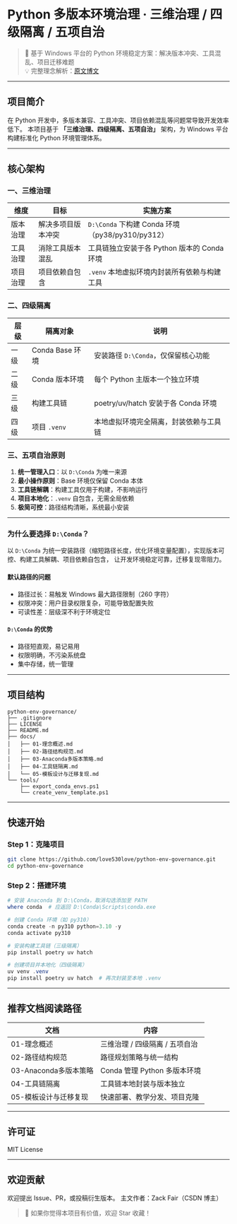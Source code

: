 
# Python 多版本环境治理 · 三维治理 / 四级隔离 / 五项自治

> 📌 基于 Windows 平台的 Python 环境稳定方案：解决版本冲突、工具混乱、项目迁移难题  
> 💡 完整理念解析：[原文博文](https://aicity.blog.csdn.net/article/details/149055334)

---

## 项目简介

在 Python 开发中，多版本兼容、工具冲突、项目依赖混乱等问题常导致开发效率低下。
本项目基于 **「三维治理、四级隔离、五项自治」** 架构，为 Windows 平台构建标准化 Python 环境管理体系。


---




## 核心架构

### 一、三维治理

| 维度 | 目标 | 实施方案                                    |
|------|------|-----------------------------------------|
| 版本治理 | 解决多项目版本冲突 | `D:\Conda` 下构建 Conda 环境（py38/py310/py312） |
| 工具治理 | 消除工具版本混乱 | 工具链独立安装于各 Python 版本的 Conda 环境           |
| 项目治理 | 项目依赖自包含 | `.venv` 本地虚拟环境内封装所有依赖与构建工具              |

### 二、四级隔离

| 层级 | 隔离对象 | 说明 |
|------|----------|------|
| 一级 | Conda Base 环境 | 安装路径 `D:\Conda`，仅保留核心功能 |
| 二级 | Conda 版本环境 | 每个 Python 主版本一个独立环境 |
| 三级 | 构建工具链 | poetry/uv/hatch 安装于各 Conda 环境 |
| 四级 | 项目 `.venv` | 本地虚拟环境完全隔离，封装依赖与工具链 |

### 三、五项自治原则

1. **统一管理入口**：以 `D:\Conda` 为唯一来源
2. **最小操作原则**：Base 环境仅保留 Conda 本体
3. **工具链解耦**：构建工具仅用于构建，不影响运行
4. **项目本地化**：`.venv` 自包含，无需全局依赖
5. **极简可控**：路径结构清晰，系统最小安装

---
### 为什么要选择 `D:\Conda`？
以 `D:\Conda` 为统一安装路径（缩短路径长度，优化环境变量配置），实现版本可控、构建工具解耦、项目依赖自包含，
让开发环境稳定可靠，迁移复现零阻力。
#### 默认路径的问题

- 路径过长：易触发 Windows 最大路径限制（260 字符）
- 权限冲突：用户目录权限复杂，可能导致配置失败
- 可读性差：层级深不利于环境定位

#### `D:\Conda` 的优势

- 路径短直观，易记易用
- 权限明确，不污染系统盘
- 集中存储，统一管理
---

## 项目结构

```
python-env-governance/
├── .gitignore
├── LICENSE
├── README.md
├── docs/
│   ├── 01-理念概述.md
│   ├── 02-路径结构规范.md
│   ├── 03-Anaconda多版本策略.md
│   ├── 04-工具链隔离.md
│   └── 05-模板设计与迁移复现.md
└── tools/
    ├── export_conda_envs.ps1
    └── create_venv_template.ps1
```

---

## 快速开始

### Step 1：克隆项目

```bash
git clone https://github.com/love530love/python-env-governance.git
cd python-env-governance
```

### Step 2：搭建环境

```powershell
# 安装 Anaconda 到 D:\Conda，取消勾选添加至 PATH
where conda  # 应返回 D:\Conda\Scripts\conda.exe

# 创建 Conda 环境（如 py310）
conda create -n py310 python=3.10 -y
conda activate py310

# 安装构建工具链（三级隔离）
pip install poetry uv hatch

# 创建项目并本地化（四级隔离）
uv venv .venv
pip install poetry uv hatch  # 再次封装至本地 .venv
```

---

## 推荐文档阅读路径

| 文档 | 内容 |
|------|------|
| 01-理念概述 | 三维治理 / 四级隔离 / 五项自治 |
| 02-路径结构规范 | 路径规划策略与统一结构 |
| 03-Anaconda多版本策略 | Conda 管理 Python 多版本环境 |
| 04-工具链隔离 | 工具链本地封装与版本独立 |
| 05-模板设计与迁移复现 | 快速部署、教学分发、项目克隆 |

---

## 许可证

MIT License

---

## 欢迎贡献

欢迎提出 Issue、PR，或投稿衍生版本。
主文作者：Zack Fair（CSDN 博主）

> 🌟 如果你觉得本项目有价值，欢迎 Star 收藏！
